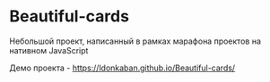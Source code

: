 # Beautiful-cards

Небольшой проект, написанный в рамках марафона проектов на нативном JavaScript

Демо проекта - https://ldonkaban.github.io/Beautiful-cards/
